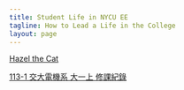 ```yaml
---
title: Student Life in NYCU EE
tagline: How to Lead a Life in the College
layout: page
---
```

[Hazel the Cat](https://avatars.githubusercontent.com/u/180506977?v=4&size=64)

[113-1 交大電機系 大一上 修課紀錄](https://hazel-1212.github.io/113-1/class)
